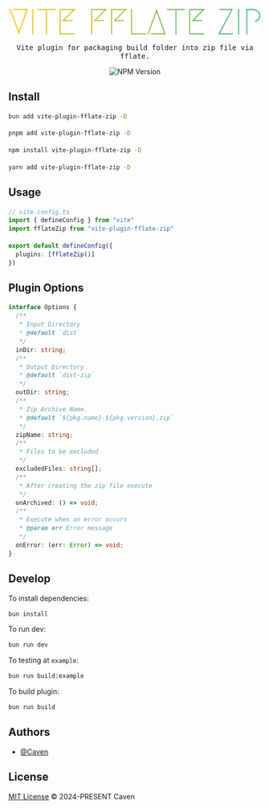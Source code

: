 <p></p>
<p align="center">
  <a href="https://github.com/heybrostudio/vite-plugin-fflate-zip">
    <img alt="Vite plugin for packaging build folder into zip file via fflate" src="https://raw.githubusercontent.com/heybrostudio/vite-plugin-fflate-zip/main/.github/logo.svg" width="500">
  </a>
</p>
<p align="center">
  <samp>Vite plugin for packaging build folder into zip file via fflate.</samp>
</p>
<p align="center"><img alt="NPM Version" src="https://img.shields.io/npm/v/vite-plugin-fflate-zip"></p>

## Install

```bash
bun add vite-plugin-fflate-zip -D

pnpm add vite-plugin-fflate-zip -D

npm install vite-plugin-fflate-zip -D

yarn add vite-plugin-fflate-zip -D
```

## Usage

```ts
// vite.config.ts
import { defineConfig } from "vite"
import fflateZip from "vite-plugin-fflate-zip"

export default defineConfig({
  plugins: [fflateZip()]
})
```

## Plugin Options

```ts
interface Options {
  /**
   * Input Directory
   * @default `dist`
   */
  inDir: string;
  /**
   * Output Directory
   * @default `dist-zip`
   */
  outDir: string;
  /**
   * Zip Archive Name. 
   * @default `${pkg.name}-${pkg.version}.zip`
   */
  zipName: string;
  /**
   * Files to be excluded
   */
  excludedFiles: string[];
  /**
   * After creating the zip file execute
   */
  onArchived: () => void;
  /**
   * Execute when an error occurs
   * @param err Error message
   */
  onError: (err: Error) => void;
}
```

## Develop

To install dependencies:

```bash
bun install
```

To run dev:

```bash
bun run dev
```

To testing at `example`:

```bash
bun run build:example
```

To build plugin:

```bash
bun run build
```

## Authors

- [@Caven](https://github.com/keyding)

## License
[MIT License](https://github.com/heybrostudio/bun-lib-starter/blob/main/LICENSE) © 2024-PRESENT Caven